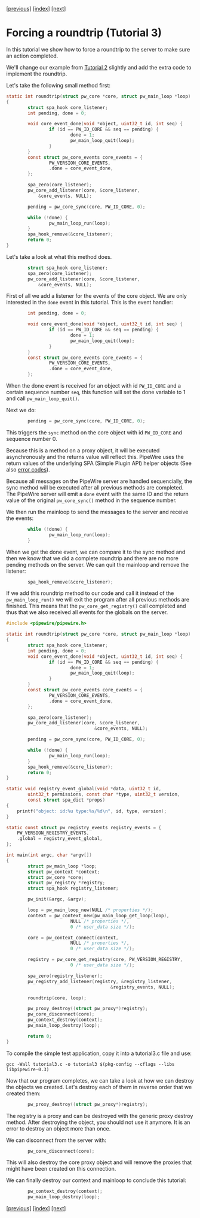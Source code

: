 [[previous]](tutorial2.md) [[index]](tutorial-index.md) [[next]](tutorial4.md)

# Forcing a roundtrip (Tutorial 3)

In this tutorial we show how to force a roundtrip to the server
to make sure an action completed.

We'll change our example from [Tutorial 2](tutorial2.md) slightly
and add the extra code to implement the roundtrip.

Let's take the following small method first:

```c
static int roundtrip(struct pw_core *core, struct pw_main_loop *loop)
{
        struct spa_hook core_listener;
        int pending, done = 0;

        void core_event_done(void *object, uint32_t id, int seq) {
                if (id == PW_ID_CORE && seq == pending) {
                        done = 1;
                        pw_main_loop_quit(loop);
                }
        }
        const struct pw_core_events core_events = {
                PW_VERSION_CORE_EVENTS,
                .done = core_event_done,
        };

        spa_zero(core_listener);
        pw_core_add_listener(core, &core_listener,
			&core_events, NULL);

        pending = pw_core_sync(core, PW_ID_CORE, 0);

        while (!done) {
                pw_main_loop_run(loop);
        }
        spa_hook_remove(&core_listener);
        return 0;
}
```

Let's take a look at what this method does.

```c
        struct spa_hook core_listener;
        spa_zero(core_listener);
        pw_core_add_listener(core, &core_listener,
			&core_events, NULL);
```

First of all we add a listener for the events of the core
object. We are only interested in the `done` event in this
tutorial. This is the event handler:

```c
        int pending, done = 0;

        void core_event_done(void *object, uint32_t id, int seq) {
                if (id == PW_ID_CORE && seq == pending) {
                        done = 1;
                        pw_main_loop_quit(loop);
                }
        }
        const struct pw_core_events core_events = {
                PW_VERSION_CORE_EVENTS,
                .done = core_event_done,
        };
```

When the done event is received for an object with id `PW_ID_CORE`
and a certain sequence number `seq`, this function will set the done
variable to 1 and call `pw_main_loop_quit()`.

Next we do:

```c
        pending = pw_core_sync(core, PW_ID_CORE, 0);
```

This triggers the `sync` method on the core object with id
`PW_ID_CORE` and sequence number 0.

Because this is a method on a proxy object, it will be executed
asynchronously and the returns value will reflect this. PipeWire
uses the return values of the underlying SPA (Simple Plugin API)
helper objects (See also [error codes](spa/design.md#error-codes)).

Because all messages on the PipeWire server are handled sequencially,
the sync method will be executed after all previous methods are
completed. The PipeWire server will emit a `done` event with the
same ID and the return value of the original `pw_core_sync()`
method in the sequence number.

We then run the mainloop to send the messages to the server and
receive the events:

```c
        while (!done) {
                pw_main_loop_run(loop);
        }
```

When we get the done event, we can compare it to the sync method
and then we know that we did a complete roundtrip and there are no
more pending methods on the server. We can quit the mainloop and
remove the listener:

```c
        spa_hook_remove(&core_listener);
```

If we add this roundtrip method to our code and call it instead of the
`pw_main_loop_run()` we will exit the program after all previous methods
are finished. This means that the `pw_core_get_registry()` call
completed and thus that we also received all events for the globals
on the server.


```c
#include <pipewire/pipewire.h>

static int roundtrip(struct pw_core *core, struct pw_main_loop *loop)
{
        struct spa_hook core_listener;
        int pending, done = 0;
        void core_event_done(void *object, uint32_t id, int seq) {
                if (id == PW_ID_CORE && seq == pending) {
                        done = 1;
                        pw_main_loop_quit(loop);
                }
        }
        const struct pw_core_events core_events = {
                PW_VERSION_CORE_EVENTS,
                .done = core_event_done,
        };

        spa_zero(core_listener);
        pw_core_add_listener(core, &core_listener,
                                 &core_events, NULL);

        pending = pw_core_sync(core, PW_ID_CORE, 0);

        while (!done) {
                pw_main_loop_run(loop);
        }
        spa_hook_remove(&core_listener);
        return 0;
}

static void registry_event_global(void *data, uint32_t id,
		uint32_t permissions, const char *type, uint32_t version,
		const struct spa_dict *props)
{
	printf("object: id:%u type:%s/%d\n", id, type, version);
}

static const struct pw_registry_events registry_events = {
	PW_VERSION_REGISTRY_EVENTS,
	.global = registry_event_global,
};

int main(int argc, char *argv[])
{
        struct pw_main_loop *loop;
        struct pw_context *context;
        struct pw_core *core;
        struct pw_registry *registry;
        struct spa_hook registry_listener;

        pw_init(&argc, &argv);

        loop = pw_main_loop_new(NULL /* properties */);
        context = pw_context_new(pw_main_loop_get_loop(loop),
                        NULL /* properties */,
                        0 /* user_data size */);

        core = pw_context_connect(context,
                        NULL /* properties */,
                        0 /* user_data size */);

        registry = pw_core_get_registry(core, PW_VERSION_REGISTRY,
                        0 /* user_data size */);

        spa_zero(registry_listener);
        pw_registry_add_listener(registry, &registry_listener,
                                       &registry_events, NULL);

        roundtrip(core, loop);

        pw_proxy_destroy((struct pw_proxy*)registry);
        pw_core_disconnect(core);
        pw_context_destroy(context);
        pw_main_loop_destroy(loop);

        return 0;
}
```

To compile the simple test application, copy it into a tutorial3.c file and
use:

```
gcc -Wall tutorial3.c -o tutorial3 $(pkg-config --cflags --libs libpipewire-0.3)
```

Now that our program completes, we can take a look at how we can destroy
the objects we created. Let's destroy each of them in reverse order that we
created them:

```c
        pw_proxy_destroy((struct pw_proxy*)registry);
```

The registry is a proxy and can be destroyed with the generic proxy destroy
method. After destroying the object, you should not use it anymore. It is
an error to destroy an object more than once.

We can disconnect from the server with:

```c
        pw_core_disconnect(core);
```

This will also destroy the core proxy object and will remove the proxies
that might have been created on this connection.

We can finally destroy our context and mainloop to conclude this tutorial:

```c
        pw_context_destroy(context);
        pw_main_loop_destroy(loop);
```

[[previous]](tutorial2.md) [[index]](tutorial-index.md) [[next]](tutorial4.md)
